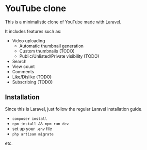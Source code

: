 # YouTube clone

This is a minimalistic clone of YouTube made with Laravel.

It includes features such as:

- Video uploading
    - Automatic thumbnail generation
    - Custom thumbnails (TODO)
    - Public/Unlisted/Private visibility (TODO)
- Search
- View count
- Comments
- Like/Dislike (TODO)
- Subscribing (TODO)

## Installation

Since this is Laravel, just follow the regular Laravel installation guide.

- `composer install`
- `npm install && npm run dev`
- set up your `.env` file
- `php artisan migrate`

etc.
